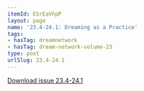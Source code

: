 ```yaml
---
itemId: ESrEaVhpP
layout: page
name: '23.4-24.1: Dreaming as a Practice'
tags:
- hasTag: dreamnetwork
- hasTag: dream-network-volume-23
type: post
urlSlug: 23.4-24.1
---
```

<a href="../files/pdfs/Volume_23/23.4-24.1_dreaming_as_practice.pdf" download="">Download issue 23.4-24.1</a>